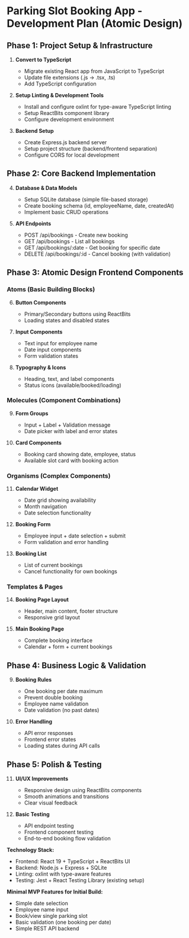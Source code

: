 # Parking Slot Booking App - Development Plan (Atomic Design)

## Phase 1: Project Setup & Infrastructure
1. **Convert to TypeScript**
   - Migrate existing React app from JavaScript to TypeScript
   - Update file extensions (.js → .tsx, .ts)
   - Add TypeScript configuration

2. **Setup Linting & Development Tools**
   - Install and configure oxlint for type-aware TypeScript linting
   - Setup ReactBits component library
   - Configure development environment

3. **Backend Setup**
   - Create Express.js backend server
   - Setup project structure (backend/frontend separation)
   - Configure CORS for local development

## Phase 2: Core Backend Implementation
4. **Database & Data Models**
   - Setup SQLite database (simple file-based storage)
   - Create booking schema (id, employeeName, date, createdAt)
   - Implement basic CRUD operations

5. **API Endpoints**
   - POST /api/bookings - Create new booking
   - GET /api/bookings - List all bookings
   - GET /api/bookings/:date - Get booking for specific date
   - DELETE /api/bookings/:id - Cancel booking (with validation)

## Phase 3: Atomic Design Frontend Components

### Atoms (Basic Building Blocks)
6. **Button Components**
   - Primary/Secondary buttons using ReactBits
   - Loading states and disabled states

7. **Input Components** 
   - Text input for employee name
   - Date input components
   - Form validation states

8. **Typography & Icons**
   - Heading, text, and label components
   - Status icons (available/booked/loading)

### Molecules (Component Combinations)
9. **Form Groups**
   - Input + Label + Validation message
   - Date picker with label and error states

10. **Card Components**
    - Booking card showing date, employee, status
    - Available slot card with booking action

### Organisms (Complex Components)
11. **Calendar Widget**
    - Date grid showing availability
    - Month navigation
    - Date selection functionality

12. **Booking Form**
    - Employee input + date selection + submit
    - Form validation and error handling

13. **Booking List**
    - List of current bookings
    - Cancel functionality for own bookings

### Templates & Pages
14. **Booking Page Layout**
    - Header, main content, footer structure
    - Responsive grid layout

15. **Main Booking Page**
    - Complete booking interface
    - Calendar + form + current bookings

## Phase 4: Business Logic & Validation
9. **Booking Rules**
   - One booking per date maximum
   - Prevent double booking
   - Employee name validation
   - Date validation (no past dates)

10. **Error Handling**
    - API error responses
    - Frontend error states
    - Loading states during API calls

## Phase 5: Polish & Testing
11. **UI/UX Improvements**
    - Responsive design using ReactBits components
    - Smooth animations and transitions
    - Clear visual feedback

12. **Basic Testing**
    - API endpoint testing
    - Frontend component testing
    - End-to-end booking flow validation

**Technology Stack:**
- Frontend: React 19 + TypeScript + ReactBits UI
- Backend: Node.js + Express + SQLite
- Linting: oxlint with type-aware features
- Testing: Jest + React Testing Library (existing setup)

**Minimal MVP Features for Initial Build:**
- Simple date selection
- Employee name input
- Book/view single parking slot
- Basic validation (one booking per date)
- Simple REST API backend